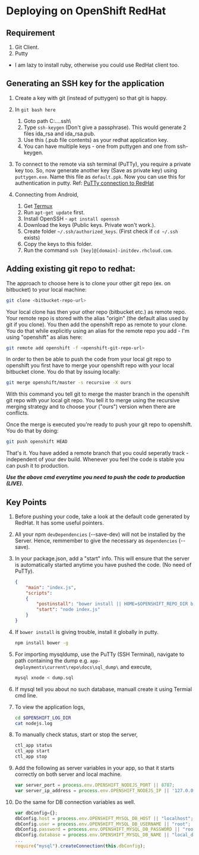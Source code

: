 # Deploying on OpenShift RedHat

## Requirement

1. Git Client.
2. Putty

* I am lazy to install ruby, otherwise you could use RedHat client too.

## Generating an SSH key for the application

1. Create a key with git (instead of puttygen) so that git is happy.

2. In `git bash here` 

	1. Goto path C:\...<user-name>\.ssh\
	2. Type `ssh-keygen` (Don't give a passphrase). This would generate 2 files ida_rsa and ida_rsa.pub.
	3. Use this (.pub file contents) as your redhat application key. 
	4. You can have multiple keys - one from puttygen and one from ssh-keygen.

3. To connect to the remote via ssh terminal (PuTTy), you require a private key too. So, now generate another key (Save as private key) using `puttygen.exe`. Name this file as `default.ppk`. Now you can use this for authentication in putty. Ref: [PuTTy connection to RedHat](https://developers.openshift.com/managing-your-applications/remote-connection.html#common-commands)

4. Connecting from Android,

	1. Get [Termux](https://play.google.com/store/apps/details?id=com.termux&hl=en)
	2. Run `apt-get update` first.
	3. Install OpenSSH - `apt install openssh`
	4. Download the keys (Public keys. Private won't work.).
	5. Create folder `~/.ssh/authorized_keys`. (First check if `cd ~/.ssh` exists)
	6. Copy the keys to this folder.
	7. Run the command `ssh [key]@[domain]-initdev.rhcloud.com`.


## Adding existing git repo to redhat:

The approach to choose here is to clone your other git repo (ex. on bitbucket) to your local machine:

```bash
git clone <bitbucket-repo-url>
```

Your local clone has then your other repo (bitbucket etc.) as remote repo. Your remote repo is stored with the alias "origin" (the default alias used by git if you clone). You then add the openshift repo as remote to your clone. You do that while explicitly using an alias for the remote repo you add - I'm using "openshift" as alias here:

```bash
git remote add openshift -f <openshift-git-repo-url>
```

In order to then be able to push the code from your local git repo to openshift you first have to merge your openshift repo with your local bitbucket clone. You do that by issuing locally:

```bash
git merge openshift/master -s recursive -X ours
```

With this command you tell git to merge the master branch in the openshift git repo with your local git repo. You tell it to merge using the recursive merging strategy and to choose your ("ours") version when there are conflicts.

Once the merge is executed you're ready to push your git repo to openshift. You do that by doing:

```bash
git push openshift HEAD
```

That's it. You have added a remote branch that you could seperatly track - independent of your dev build. Whenever you feel the code is stable you can push it to production.

**_Use the above cmd everytime you need to push the code to production (LIVE)._**

##  Key Points

1. Before pushing your code, take a look at the default code generated by RedHat. It has some useful pointers.

2. All your npm `devDependencies` (--save-dev) will not be installed by the Server. Hence, remmember to give the necessary as `dependencies` (--save).

3. In your package.json, add a "start" info. This will ensure that the server is automatically started anytime you have pushed the code. (No need of PuTTy).
    ```json
    {
	    "main": "index.js",
	    "scripts": 
	    {
	        "postinstall": "bower install || HOME=$OPENSHIFT_REPO_DIR bower install",
	        "start": "node index.js"
	    }
    }
    ```
    
4. If `bower install` is giving trouble, install it globally in putty.
    ```bash
    npm install bower -g
    ```
    
5. For importing mysqldump, use the PuTTy (SSH Terminal), navigate to path containing the dump e.g. `app-deployments\current\repo\docs\sql_dump\` and execute,
    ```bash
    mysql xnode < dump.sql
    ```
    
6. If mysql tell you about no such database, manuall create it using Termial cmd line.
7. To view the application logs,
    ```bash
    cd $OPENSHIFT_LOG_DIR
    cat nodejs.log
    ```
    
8. To manually check status, start or stop the server,
    ```bash
    ctl_app status
    ctl_app start
    ctl_app stop
    ```
    
9. Add the following as server variables in your app, so that it starts correctly on both server and local machine.
    ```javascript
    var server_port = process.env.OPENSHIFT_NODEJS_PORT || 8787;
    var server_ip_address = process.env.OPENSHIFT_NODEJS_IP || '127.0.0.1';
    ```
    
10. Do the same for DB connection variables as well.
    ```javascript
    var dbConfig={};
    dbConfig.host = process.env.OPENSHIFT_MYSQL_DB_HOST || "localhost";
    dbConfig.user = process.env.OPENSHIFT_MYSQL_DB_USERNAME || "root";
    dbConfig.password = process.env.OPENSHIFT_MYSQL_DB_PASSWORD || "root";
    dbConfig.database = process.env.OPENSHIFT_MYSQL_DB_NAME || "local_db_name";
    ...
    require("mysql").createConnection(this.dbConfig);
    ```
